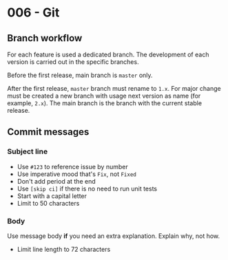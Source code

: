 # 006 - Git

## Branch workflow

For each feature is used a dedicated branch. The development of each version is carried out in the specific branches.

Before the first release, main branch is `master` only.

After the first release, `master` branch must rename to `1.x`. For major change must be created a new branch with usage
next version as name (for example, `2.x`). The main branch is the branch with the current stable release.

## Commit messages

### Subject line

- Use `#123` to reference issue by number
- Use imperative mood that's `Fix`, not `Fixed`
- Don't add period at the end
- Use `[skip ci]` if there is no need to run unit tests
- Start with a capital letter
- Limit to 50 characters

### Body

Use message body **if** you need an extra explanation. Explain why, not how.

- Limit line length to 72 characters
